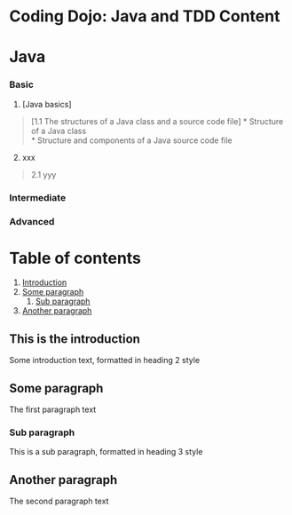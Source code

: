 # Coding Dojo: Java and TDD Content

# Java
### Basic
1. [Java basics]
>  [1.1 The structures of a Java class and a source code file]
      * Structure of a Java class  
      * Structure and components of a Java source code file 
2. xxx
> 2.1 yyy

### Intermediate


### Advanced
# Table of contents
1. [Introduction](#introduction)
2. [Some paragraph](#paragraph1)
    1. [Sub paragraph](#subparagraph1)
3. [Another paragraph](#paragraph2)

## This is the introduction <a name="introduction"></a>
Some introduction text, formatted in heading 2 style

## Some paragraph <a name="paragraph1"></a>
The first paragraph text

### Sub paragraph <a name="subparagraph1"></a>
This is a sub paragraph, formatted in heading 3 style

## Another paragraph <a name="paragraph2"></a>
The second paragraph text
